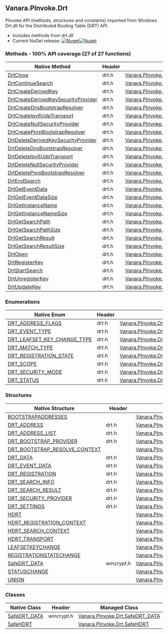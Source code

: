 ## Vanara.PInvoke.Drt  
PInvoke API (methods, structures and constants) imported from Windows Drt.dll for the Distributed Routing Table (DRT) API.

- Includes methods from drt.dll  
- Current NuGet release: [![Nuget](https://img.shields.io/nuget/v/Vanara.PInvoke.Drt?logo=nuget&style=flat-square)![Nuget](https://img.shields.io/nuget/dt/Vanara.PInvoke.Drt?label=%20&style=flat-square)](https://www.nuget.org/packages/Vanara.PInvoke.Drt)  
### Methods - 100% API coverage (27 of 27 functions)  
Native Method | Header | Managed Method  
--- | --- | ---  
[DrtClose](https://www.google.com/search?num=5&q=DrtClose+site%3Adocs.microsoft.com) | drt.h | [Vanara.PInvoke.Drt.DrtClose](https://github.com/dahall/Vanara/search?l=C%23&q=DrtClose)  
[DrtContinueSearch](https://www.google.com/search?num=5&q=DrtContinueSearch+site%3Adocs.microsoft.com) | drt.h | [Vanara.PInvoke.Drt.DrtContinueSearch](https://github.com/dahall/Vanara/search?l=C%23&q=DrtContinueSearch)  
[DrtCreateDerivedKey](https://www.google.com/search?num=5&q=DrtCreateDerivedKey+site%3Adocs.microsoft.com) | drt.h | [Vanara.PInvoke.Drt.DrtCreateDerivedKey](https://github.com/dahall/Vanara/search?l=C%23&q=DrtCreateDerivedKey)  
[DrtCreateDerivedKeySecurityProvider](https://www.google.com/search?num=5&q=DrtCreateDerivedKeySecurityProvider+site%3Adocs.microsoft.com) | drt.h | [Vanara.PInvoke.Drt.DrtCreateDerivedKeySecurityProvider](https://github.com/dahall/Vanara/search?l=C%23&q=DrtCreateDerivedKeySecurityProvider)  
[DrtCreateDnsBootstrapResolver](https://www.google.com/search?num=5&q=DrtCreateDnsBootstrapResolver+site%3Adocs.microsoft.com) | drt.h | [Vanara.PInvoke.Drt.DrtCreateDnsBootstrapResolver](https://github.com/dahall/Vanara/search?l=C%23&q=DrtCreateDnsBootstrapResolver)  
[DrtCreateIpv6UdpTransport](https://www.google.com/search?num=5&q=DrtCreateIpv6UdpTransport+site%3Adocs.microsoft.com) | drt.h | [Vanara.PInvoke.Drt.DrtCreateIpv6UdpTransport](https://github.com/dahall/Vanara/search?l=C%23&q=DrtCreateIpv6UdpTransport)  
[DrtCreateNullSecurityProvider](https://www.google.com/search?num=5&q=DrtCreateNullSecurityProvider+site%3Adocs.microsoft.com) | drt.h | [Vanara.PInvoke.Drt.DrtCreateNullSecurityProvider](https://github.com/dahall/Vanara/search?l=C%23&q=DrtCreateNullSecurityProvider)  
[DrtCreatePnrpBootstrapResolver](https://www.google.com/search?num=5&q=DrtCreatePnrpBootstrapResolver+site%3Adocs.microsoft.com) | drt.h | [Vanara.PInvoke.Drt.DrtCreatePnrpBootstrapResolver](https://github.com/dahall/Vanara/search?l=C%23&q=DrtCreatePnrpBootstrapResolver)  
[DrtDeleteDerivedKeySecurityProvider](https://www.google.com/search?num=5&q=DrtDeleteDerivedKeySecurityProvider+site%3Adocs.microsoft.com) | drt.h | [Vanara.PInvoke.Drt.DrtDeleteDerivedKeySecurityProvider](https://github.com/dahall/Vanara/search?l=C%23&q=DrtDeleteDerivedKeySecurityProvider)  
[DrtDeleteDnsBootstrapResolver](https://www.google.com/search?num=5&q=DrtDeleteDnsBootstrapResolver+site%3Adocs.microsoft.com) | drt.h | [Vanara.PInvoke.Drt.DrtDeleteDnsBootstrapResolver](https://github.com/dahall/Vanara/search?l=C%23&q=DrtDeleteDnsBootstrapResolver)  
[DrtDeleteIpv6UdpTransport](https://www.google.com/search?num=5&q=DrtDeleteIpv6UdpTransport+site%3Adocs.microsoft.com) | drt.h | [Vanara.PInvoke.Drt.DrtDeleteIpv6UdpTransport](https://github.com/dahall/Vanara/search?l=C%23&q=DrtDeleteIpv6UdpTransport)  
[DrtDeleteNullSecurityProvider](https://www.google.com/search?num=5&q=DrtDeleteNullSecurityProvider+site%3Adocs.microsoft.com) | drt.h | [Vanara.PInvoke.Drt.DrtDeleteNullSecurityProvider](https://github.com/dahall/Vanara/search?l=C%23&q=DrtDeleteNullSecurityProvider)  
[DrtDeletePnrpBootstrapResolver](https://www.google.com/search?num=5&q=DrtDeletePnrpBootstrapResolver+site%3Adocs.microsoft.com) | drt.h | [Vanara.PInvoke.Drt.DrtDeletePnrpBootstrapResolver](https://github.com/dahall/Vanara/search?l=C%23&q=DrtDeletePnrpBootstrapResolver)  
[DrtEndSearch](https://www.google.com/search?num=5&q=DrtEndSearch+site%3Adocs.microsoft.com) | drt.h | [Vanara.PInvoke.Drt.DrtEndSearch](https://github.com/dahall/Vanara/search?l=C%23&q=DrtEndSearch)  
[DrtGetEventData](https://www.google.com/search?num=5&q=DrtGetEventData+site%3Adocs.microsoft.com) | drt.h | [Vanara.PInvoke.Drt.DrtGetEventData](https://github.com/dahall/Vanara/search?l=C%23&q=DrtGetEventData)  
[DrtGetEventDataSize](https://www.google.com/search?num=5&q=DrtGetEventDataSize+site%3Adocs.microsoft.com) | drt.h | [Vanara.PInvoke.Drt.DrtGetEventDataSize](https://github.com/dahall/Vanara/search?l=C%23&q=DrtGetEventDataSize)  
[DrtGetInstanceName](https://www.google.com/search?num=5&q=DrtGetInstanceName+site%3Adocs.microsoft.com) | drt.h | [Vanara.PInvoke.Drt.DrtGetInstanceName](https://github.com/dahall/Vanara/search?l=C%23&q=DrtGetInstanceName)  
[DrtGetInstanceNameSize](https://www.google.com/search?num=5&q=DrtGetInstanceNameSize+site%3Adocs.microsoft.com) | drt.h | [Vanara.PInvoke.Drt.DrtGetInstanceNameSize](https://github.com/dahall/Vanara/search?l=C%23&q=DrtGetInstanceNameSize)  
[DrtGetSearchPath](https://www.google.com/search?num=5&q=DrtGetSearchPath+site%3Adocs.microsoft.com) | drt.h | [Vanara.PInvoke.Drt.DrtGetSearchPath](https://github.com/dahall/Vanara/search?l=C%23&q=DrtGetSearchPath)  
[DrtGetSearchPathSize](https://www.google.com/search?num=5&q=DrtGetSearchPathSize+site%3Adocs.microsoft.com) | drt.h | [Vanara.PInvoke.Drt.DrtGetSearchPathSize](https://github.com/dahall/Vanara/search?l=C%23&q=DrtGetSearchPathSize)  
[DrtGetSearchResult](https://www.google.com/search?num=5&q=DrtGetSearchResult+site%3Adocs.microsoft.com) | drt.h | [Vanara.PInvoke.Drt.DrtGetSearchResult](https://github.com/dahall/Vanara/search?l=C%23&q=DrtGetSearchResult)  
[DrtGetSearchResultSize](https://www.google.com/search?num=5&q=DrtGetSearchResultSize+site%3Adocs.microsoft.com) | drt.h | [Vanara.PInvoke.Drt.DrtGetSearchResultSize](https://github.com/dahall/Vanara/search?l=C%23&q=DrtGetSearchResultSize)  
[DrtOpen](https://www.google.com/search?num=5&q=DrtOpen+site%3Adocs.microsoft.com) | drt.h | [Vanara.PInvoke.Drt.DrtOpen](https://github.com/dahall/Vanara/search?l=C%23&q=DrtOpen)  
[DrtRegisterKey](https://www.google.com/search?num=5&q=DrtRegisterKey+site%3Adocs.microsoft.com) | drt.h | [Vanara.PInvoke.Drt.DrtRegisterKey](https://github.com/dahall/Vanara/search?l=C%23&q=DrtRegisterKey)  
[DrtStartSearch](https://www.google.com/search?num=5&q=DrtStartSearch+site%3Adocs.microsoft.com) | drt.h | [Vanara.PInvoke.Drt.DrtStartSearch](https://github.com/dahall/Vanara/search?l=C%23&q=DrtStartSearch)  
[DrtUnregisterKey](https://www.google.com/search?num=5&q=DrtUnregisterKey+site%3Adocs.microsoft.com) | drt.h | [Vanara.PInvoke.Drt.DrtUnregisterKey](https://github.com/dahall/Vanara/search?l=C%23&q=DrtUnregisterKey)  
[DrtUpdateKey](https://www.google.com/search?num=5&q=DrtUpdateKey+site%3Adocs.microsoft.com) | drt.h | [Vanara.PInvoke.Drt.DrtUpdateKey](https://github.com/dahall/Vanara/search?l=C%23&q=DrtUpdateKey)  
### Enumerations  
Native Enum | Header | Managed Enum  
--- | --- | ---  
[DRT_ADDRESS_FLAGS](https://www.google.com/search?num=5&q=DRT_ADDRESS_FLAGS+site%3Adocs.microsoft.com) | drt.h | [Vanara.PInvoke.Drt.DRT_ADDRESS_FLAGS](https://github.com/dahall/Vanara/search?l=C%23&q=DRT_ADDRESS_FLAGS)  
[DRT_EVENT_TYPE](https://www.google.com/search?num=5&q=DRT_EVENT_TYPE+site%3Adocs.microsoft.com) | drt.h | [Vanara.PInvoke.Drt.DRT_EVENT_TYPE](https://github.com/dahall/Vanara/search?l=C%23&q=DRT_EVENT_TYPE)  
[DRT_LEAFSET_KEY_CHANGE_TYPE](https://www.google.com/search?num=5&q=DRT_LEAFSET_KEY_CHANGE_TYPE+site%3Adocs.microsoft.com) | drt.h | [Vanara.PInvoke.Drt.DRT_LEAFSET_KEY_CHANGE_TYPE](https://github.com/dahall/Vanara/search?l=C%23&q=DRT_LEAFSET_KEY_CHANGE_TYPE)  
[DRT_MATCH_TYPE](https://www.google.com/search?num=5&q=DRT_MATCH_TYPE+site%3Adocs.microsoft.com) | drt.h | [Vanara.PInvoke.Drt.DRT_MATCH_TYPE](https://github.com/dahall/Vanara/search?l=C%23&q=DRT_MATCH_TYPE)  
[DRT_REGISTRATION_STATE](https://www.google.com/search?num=5&q=DRT_REGISTRATION_STATE+site%3Adocs.microsoft.com) | drt.h | [Vanara.PInvoke.Drt.DRT_REGISTRATION_STATE](https://github.com/dahall/Vanara/search?l=C%23&q=DRT_REGISTRATION_STATE)  
[DRT_SCOPE](https://www.google.com/search?num=5&q=DRT_SCOPE+site%3Adocs.microsoft.com) | drt.h | [Vanara.PInvoke.Drt.DRT_SCOPE](https://github.com/dahall/Vanara/search?l=C%23&q=DRT_SCOPE)  
[DRT_SECURITY_MODE](https://www.google.com/search?num=5&q=DRT_SECURITY_MODE+site%3Adocs.microsoft.com) | drt.h | [Vanara.PInvoke.Drt.DRT_SECURITY_MODE](https://github.com/dahall/Vanara/search?l=C%23&q=DRT_SECURITY_MODE)  
[DRT_STATUS](https://www.google.com/search?num=5&q=DRT_STATUS+site%3Adocs.microsoft.com) | drt.h | [Vanara.PInvoke.Drt.DRT_STATUS](https://github.com/dahall/Vanara/search?l=C%23&q=DRT_STATUS)  
### Structures  
Native Structure | Header | Managed Structure  
--- | --- | ---  
[BOOTSTRAPADDRESSES](https://www.google.com/search?num=5&q=BOOTSTRAPADDRESSES+site%3Adocs.microsoft.com) |  | [Vanara.PInvoke.Drt.DRT_EVENT_DATA.UNION.STATUSCHANGE.BOOTSTRAPADDRESSES](https://github.com/dahall/Vanara/search?l=C%23&q=BOOTSTRAPADDRESSES)  
[DRT_ADDRESS](https://www.google.com/search?num=5&q=DRT_ADDRESS+site%3Adocs.microsoft.com) | drt.h | [Vanara.PInvoke.Drt.DRT_ADDRESS](https://github.com/dahall/Vanara/search?l=C%23&q=DRT_ADDRESS)  
[DRT_ADDRESS_LIST](https://www.google.com/search?num=5&q=DRT_ADDRESS_LIST+site%3Adocs.microsoft.com) | drt.h | [Vanara.PInvoke.Drt.DRT_ADDRESS_LIST](https://github.com/dahall/Vanara/search?l=C%23&q=DRT_ADDRESS_LIST)  
[DRT_BOOTSTRAP_PROVIDER](https://www.google.com/search?num=5&q=DRT_BOOTSTRAP_PROVIDER+site%3Adocs.microsoft.com) | drt.h | [Vanara.PInvoke.Drt.DRT_BOOTSTRAP_PROVIDER](https://github.com/dahall/Vanara/search?l=C%23&q=DRT_BOOTSTRAP_PROVIDER)  
[DRT_BOOTSTRAP_RESOLVE_CONTEXT](https://www.google.com/search?num=5&q=DRT_BOOTSTRAP_RESOLVE_CONTEXT+site%3Adocs.microsoft.com) |  | [Vanara.PInvoke.Drt.DRT_BOOTSTRAP_RESOLVE_CONTEXT](https://github.com/dahall/Vanara/search?l=C%23&q=DRT_BOOTSTRAP_RESOLVE_CONTEXT)  
[DRT_DATA](https://www.google.com/search?num=5&q=DRT_DATA+site%3Adocs.microsoft.com) | drt.h | [Vanara.PInvoke.Drt.DRT_DATA](https://github.com/dahall/Vanara/search?l=C%23&q=DRT_DATA)  
[DRT_EVENT_DATA](https://www.google.com/search?num=5&q=DRT_EVENT_DATA+site%3Adocs.microsoft.com) | drt.h | [Vanara.PInvoke.Drt.DRT_EVENT_DATA](https://github.com/dahall/Vanara/search?l=C%23&q=DRT_EVENT_DATA)  
[DRT_REGISTRATION](https://www.google.com/search?num=5&q=DRT_REGISTRATION+site%3Adocs.microsoft.com) | drt.h | [Vanara.PInvoke.Drt.DRT_REGISTRATION](https://github.com/dahall/Vanara/search?l=C%23&q=DRT_REGISTRATION)  
[DRT_SEARCH_INFO](https://www.google.com/search?num=5&q=DRT_SEARCH_INFO+site%3Adocs.microsoft.com) | drt.h | [Vanara.PInvoke.Drt.DRT_SEARCH_INFO](https://github.com/dahall/Vanara/search?l=C%23&q=DRT_SEARCH_INFO)  
[DRT_SEARCH_RESULT](https://www.google.com/search?num=5&q=DRT_SEARCH_RESULT+site%3Adocs.microsoft.com) | drt.h | [Vanara.PInvoke.Drt.DRT_SEARCH_RESULT](https://github.com/dahall/Vanara/search?l=C%23&q=DRT_SEARCH_RESULT)  
[DRT_SECURITY_PROVIDER](https://www.google.com/search?num=5&q=DRT_SECURITY_PROVIDER+site%3Adocs.microsoft.com) | drt.h | [Vanara.PInvoke.Drt.DRT_SECURITY_PROVIDER](https://github.com/dahall/Vanara/search?l=C%23&q=DRT_SECURITY_PROVIDER)  
[DRT_SETTINGS](https://www.google.com/search?num=5&q=DRT_SETTINGS+site%3Adocs.microsoft.com) | drt.h | [Vanara.PInvoke.Drt.DRT_SETTINGS](https://github.com/dahall/Vanara/search?l=C%23&q=DRT_SETTINGS)  
[HDRT](https://www.google.com/search?num=5&q=HDRT+site%3Adocs.microsoft.com) |  | [Vanara.PInvoke.Drt.HDRT](https://github.com/dahall/Vanara/search?l=C%23&q=HDRT)  
[HDRT_REGISTRATION_CONTEXT](https://www.google.com/search?num=5&q=HDRT_REGISTRATION_CONTEXT+site%3Adocs.microsoft.com) |  | [Vanara.PInvoke.Drt.HDRT_REGISTRATION_CONTEXT](https://github.com/dahall/Vanara/search?l=C%23&q=HDRT_REGISTRATION_CONTEXT)  
[HDRT_SEARCH_CONTEXT](https://www.google.com/search?num=5&q=HDRT_SEARCH_CONTEXT+site%3Adocs.microsoft.com) |  | [Vanara.PInvoke.Drt.HDRT_SEARCH_CONTEXT](https://github.com/dahall/Vanara/search?l=C%23&q=HDRT_SEARCH_CONTEXT)  
[HDRT_TRANSPORT](https://www.google.com/search?num=5&q=HDRT_TRANSPORT+site%3Adocs.microsoft.com) |  | [Vanara.PInvoke.Drt.HDRT_TRANSPORT](https://github.com/dahall/Vanara/search?l=C%23&q=HDRT_TRANSPORT)  
[LEAFSETKEYCHANGE](https://www.google.com/search?num=5&q=LEAFSETKEYCHANGE+site%3Adocs.microsoft.com) |  | [Vanara.PInvoke.Drt.DRT_EVENT_DATA.UNION.LEAFSETKEYCHANGE](https://github.com/dahall/Vanara/search?l=C%23&q=LEAFSETKEYCHANGE)  
[REGISTRATIONSTATECHANGE](https://www.google.com/search?num=5&q=REGISTRATIONSTATECHANGE+site%3Adocs.microsoft.com) |  | [Vanara.PInvoke.Drt.DRT_EVENT_DATA.UNION.REGISTRATIONSTATECHANGE](https://github.com/dahall/Vanara/search?l=C%23&q=REGISTRATIONSTATECHANGE)  
[SafeDRT_DATA](https://www.google.com/search?num=5&q=SafeDRT_DATA+site%3Adocs.microsoft.com) | wincrypt.h | [Vanara.PInvoke.Drt.SafeDRT_DATA](https://github.com/dahall/Vanara/search?l=C%23&q=SafeDRT_DATA)  
[STATUSCHANGE](https://www.google.com/search?num=5&q=STATUSCHANGE+site%3Adocs.microsoft.com) |  | [Vanara.PInvoke.Drt.DRT_EVENT_DATA.UNION.STATUSCHANGE](https://github.com/dahall/Vanara/search?l=C%23&q=STATUSCHANGE)  
[UNION](https://www.google.com/search?num=5&q=UNION+site%3Adocs.microsoft.com) |  | [Vanara.PInvoke.Drt.DRT_EVENT_DATA.UNION](https://github.com/dahall/Vanara/search?l=C%23&q=UNION)  
### Classes  
Native Class | Header | Managed Class  
--- | --- | ---  
[SafeDRT_DATA](https://www.google.com/search?num=5&q=SafeDRT_DATA+site%3Adocs.microsoft.com) | wincrypt.h | [Vanara.PInvoke.Drt.SafeDRT_DATA](https://github.com/dahall/Vanara/search?l=C%23&q=SafeDRT_DATA)  
[SafeHDRT](https://www.google.com/search?num=5&q=SafeHDRT+site%3Adocs.microsoft.com) |  | [Vanara.PInvoke.Drt.SafeHDRT](https://github.com/dahall/Vanara/search?l=C%23&q=SafeHDRT)  
